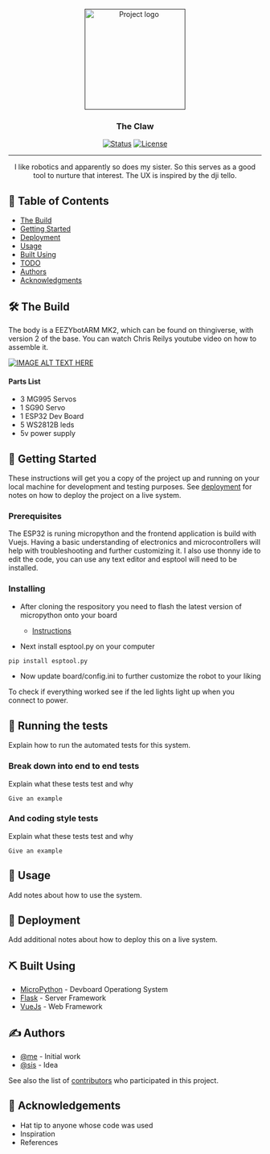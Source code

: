 
<p align="center">
  <a href="" rel="noopener">
 <img width=200px height=200px src="https://i.imgur.com/6wj0hh6.jpg" alt="Project logo"></a>
</p>

<h3 align="center">The Claw</h3>

<div align="center">

  [![Status](https://img.shields.io/badge/status-active-success.svg)]() 
  [![License](https://img.shields.io/badge/license-MIT-blue.svg)](/LICENSE)

</div>

---

<p align="center"> I like robotics and apparently so does my sister. So this serves as a good tool to nurture that interest. The UX is inspired by the dji tello.
    <br> 
</p>

## 📝 Table of Contents
- [The Build](#build)
- [Getting Started](#getting_started)
- [Deployment](#deployment)
- [Usage](#usage)
- [Built Using](#built_using)
- [TODO](../TODO.md)
- [Authors](#authors)
- [Acknowledgments](#acknowledgement)

## 🛠 The Build <a name = "build"></a>
The body is a EEZYbotARM MK2, which can be found on thingiverse, with version 2 of the base. You can watch Chris Reilys youtube video on how to assemble it.

[![IMAGE ALT TEXT HERE](https://img.youtube.com/vi/R2MI-tpXyS4/0.jpg)](https://www.youtube.com/watch?v=R2MI-tpXyS4)

#### Parts List
 - 3 MG995 Servos
 - 1 SG90 Servo
 - 1 ESP32 Dev Board
 - 5 WS2812B leds
 - 5v power supply

## 🏁 Getting Started <a name = "getting_started"></a>
These instructions will get you a copy of the project up and running on your local machine for development and testing purposes. See [deployment](#deployment) for notes on how to deploy the project on a live system.

### Prerequisites
The ESP32 is runing micropython and the frontend application is build with Vuejs. Having a basic understanding of electronics and microcontrollers will help with troubleshooting and further customizing it. I also use thonny ide to edit the code, you can use any text editor and esptool will need to be installed.

### Installing
- After cloning the respository you need to flash the latest version of micropython onto your board 
  - [Instructions](https://micropython.org/download/esp32/)

- Next install esptool.py on your computer
```python
pip install esptool.py
```
- Now update board/config.ini to further customize the robot to your liking

To check if everything worked see if the led lights light up when you connect to power.

## 🔧 Running the tests <a name = "tests"></a>
Explain how to run the automated tests for this system.

### Break down into end to end tests
Explain what these tests test and why

```
Give an example
```

### And coding style tests
Explain what these tests test and why

```
Give an example
```

## 🎈 Usage <a name="usage"></a>
Add notes about how to use the system.

## 🚀 Deployment <a name = "deployment"></a>
Add additional notes about how to deploy this on a live system.

## ⛏️ Built Using <a name = "built_using"></a>
- [MicroPython](https://micropython.org/) - Devboard Operationg System
- [Flask](https://flask.palletsprojects.com/en/1.1.x/) - Server Framework
- [VueJs](https://vuejs.org/) - Web Framework

## ✍️ Authors <a name = "authors"></a>
- [@me](https://github.com/conceptcodes) - Initial work
- [@sis]() - Idea

See also the list of [contributors](https://github.com/kylelobo/The-Documentation-Compendium/contributors) who participated in this project.

## 🎉 Acknowledgements <a name = "acknowledgement"></a>
- Hat tip to anyone whose code was used
- Inspiration
- References